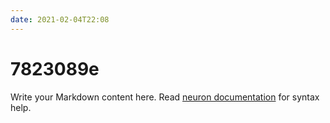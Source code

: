 ```yaml
---
date: 2021-02-04T22:08
---
```


# 7823089e

Write your Markdown content here. Read [neuron documentation](https://neuron.zettel.page/2011404.html) for syntax help.

